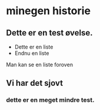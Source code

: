 # minegen historie

## Dette er en test øvelse.

+ Dette er en liste
+ Endnu en liste

Man kan se en liste foroven

## Vi har det sjovt

### dette er en meget mindre test.
